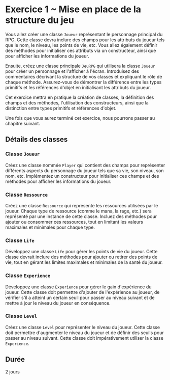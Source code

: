 # Exercice 1 ~ Mise en place de la structure du jeu

Vous allez créer une classe `Joueur` représentant le personnage principal du RPG. Cette classe devra inclure des champs pour les attributs du joueur tels que le nom, le niveau, les points de vie, etc. Vous allez également définir des méthodes pour initialiser ces attributs via un constructeur, ainsi que pour afficher les informations du joueur.

Ensuite, créez une classe principale `JeuRPG` qui utilisera la classe `Joueur` pour créer un personnage et l'afficher à l'écran. Introduisez des commentaires décrivant la structure de vos classes et expliquant le rôle de chaque méthode. Assurez-vous de démontrer la différence entre les types primitifs et les références d'objet en initialisant les attributs du joueur.

Cet exercice mettra en pratique la création de classes, la définition des champs et des méthodes, l'utilisation des constructeurs, ainsi que la distinction entre types primitifs et références d'objet.

Une fois que vous aurez terminé cet exercice, nous pourrons passer au chapitre suivant.

## Détails des classes

### Classe `Joueur`
Créez une classe nommée `Player` qui contient des champs pour représenter différents aspects du personnage du joueur tels que sa vie, son niveau, son nom, etc. Implémentez un constructeur pour initialiser ces champs et des méthodes pour afficher les informations du joueur.

### Classe `Ressource`
Créez une classe `Ressource` qui représente les ressources utilisées par le joueur. Chaque type de ressource (comme le mana, la rage, etc.) sera représenté par une instance de cette classe. Incluez des méthodes pour ajouter ou consommer ces ressources, tout en limitant les valeurs maximales et minimales pour chaque type.

### Classe `Life`
Développez une classe `Life` pour gérer les points de vie du joueur. Cette classe devrait inclure des méthodes pour ajouter ou retirer des points de vie, tout en gérant les limites maximales et minimales de la santé du joueur.

### Classe `Experience`
Développez une classe `Experience` pour gérer le gain d'expérience du joueur. Cette classe doit permettre d'ajouter de l'expérience au joueur, de vérifier s'il a atteint un certain seuil pour passer au niveau suivant et de mettre à jour le niveau du joueur en conséquence.

### Classe `Level`
Créez une classe `Level` pour représenter le niveau du joueur. Cette classe doit permettre d'augmenter le niveau du joueur et de définir des seuils pour passer au niveau suivant. Cette classe doit impérativement utiliser la classe `Experience`.

## Durée
2 jours
